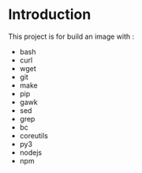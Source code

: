 # Introduction
This project is for build an image with :
- bash
- curl
- wget
- git
- make
- pip
- gawk 
- sed 
- grep 
- bc 
- coreutils
- py3
- nodejs
- npm
